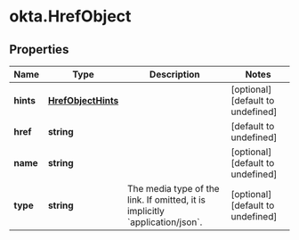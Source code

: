 # okta.HrefObject

## Properties

Name | Type | Description | Notes
------------ | ------------- | ------------- | -------------
**hints** | [**HrefObjectHints**](HrefObjectHints.md) |  | [optional] [default to undefined]
**href** | **string** |  | [default to undefined]
**name** | **string** |  | [optional] [default to undefined]
**type** | **string** | The media type of the link. If omitted, it is implicitly &#x60;application/json&#x60;. | [optional] [default to undefined]

